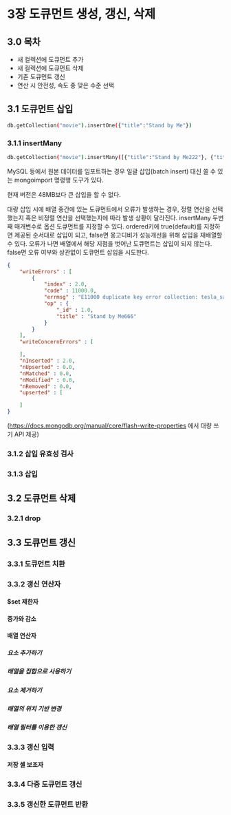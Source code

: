 # 3장 도큐먼트 생성, 갱신, 삭제

## 3.0 목차

- 새 컬렉션에 도큐먼트 추가
- 새 컬렉션에 도큐먼트 삭제
- 기존 도큐먼트 갱신
- 연산 시 안전성, 속도 중 맞은 수준 선택

## 3.1 도큐먼트 삽입

```bash
db.getCollection("movie").insertOne({"title":"Stand by Me"})
```

### 3.1.1 insertMany

```bash
db.getCollection("movie").insertMany([{"title":"Stand by Me222"}, {"title":"Stand by Me333"}])
```

MySQL 등에서 원본 데이터를 임포트하는 경우 일괄 삽입(batch insert) 대신 쓸 수 있는 mongoimport 명령행 도구가 있다. 

현재 버전은 48MB보다 큰 삽입을 할 수 없다.

대량 삽입 시에 배열 중간에 있는 도큐먼트에서 오류가 발생하는 경우, 정렬 연산을 선택했는지 혹은 비정렬 연산을 선택했는지에 따라 발생 상황이 달라진다. insertMany 두번 째 매개변수로 옵션 도큐먼트를 지정할 수 있다. ordered키에 true(default)를 지정하면 제공된 순서대로 삽입이 되고, false면 몽고디비가 성능개선을 위해 삽입을 재배열할 수 있다. 오류가 나면 배열에서 해당 지점을 벗어난 도큐먼트는 삽입이 되지 않는다. false면 오류 여부와 상관없이 도큐먼트 삽입을 시도한다.

```json
{ 
    "writeErrors" : [
        {
            "index" : 2.0, 
            "code" : 11000.0, 
            "errmsg" : "E11000 duplicate key error collection: tesla_sandbox.movie index: _id_ dup key: { _id: 1.0 }", 
            "op" : {
                "_id" : 1.0, 
                "title" : "Stand by Me666"
            }
        }
    ], 
    "writeConcernErrors" : [

    ], 
    "nInserted" : 2.0, 
    "nUpserted" : 0.0, 
    "nMatched" : 0.0, 
    "nModified" : 0.0, 
    "nRemoved" : 0.0, 
    "upserted" : [

    ]
}
```

(https://docs.mongodb.org/manual/core/flash-write-properties 에서 대량 쓰기 API 제공)

### 3.1.2 삽입 유효성 검사

### 3.1.3 삽입

## 3.2 도큐먼트 삭제

### 3.2.1 drop

## 3.3 도큐먼트 갱신

### 3.3.1 도큐먼트 치환

### 3.3.2 갱신 연산자

#### $set 제한자 

#### 증가와 감소 

#### 배열 연산자

##### 요소 추가하기 

##### 배열을 집합으로 사용하기 

#####  요소 제거하기

##### 배열의 위치 기반 변경 

##### 배열 필터를 이용한 갱신 

### 3.3.3 갱신 입력

#### 저장 셸 보조자

### 3.3.4 다중 도큐먼트 갱신

### 3.3.5 갱신한 도큐먼트 반환
